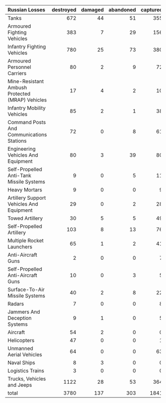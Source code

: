 | Russian Losses                                   |   destroyed |   damaged |   abandoned |   captured |   total |
|:-------------------------------------------------|------------:|----------:|------------:|-----------:|--------:|
| Tanks                                            |         672 |        44 |          51 |        355 |    1122 |
| Armoured Fighting Vehicles                       |         383 |         7 |          29 |        156 |     575 |
| Infantry Fighting Vehicles                       |         780 |        25 |          73 |        380 |    1258 |
| Armoured Personnel Carriers                      |          80 |         2 |           9 |         72 |     163 |
| Mine-Resistant Ambush Protected  (MRAP) Vehicles |          17 |         4 |           2 |         10 |      33 |
| Infantry Mobility Vehicles                       |          85 |         2 |           1 |         38 |     126 |
| Command Posts And Communications Stations        |          72 |         0 |           8 |         61 |     141 |
| Engineering Vehicles And Equipment               |          80 |         3 |          39 |         80 |     202 |
| Self-Propelled Anti-Tank Missile Systems         |           9 |         0 |           5 |         11 |      25 |
| Heavy Mortars                                    |           9 |         0 |           0 |          9 |      18 |
| Artillery Support Vehicles And Equipment         |          29 |         0 |           2 |         28 |      59 |
| Towed Artillery                                  |          30 |         5 |           5 |         49 |      89 |
| Self-Propelled Artillery                         |         103 |         8 |          13 |         76 |     200 |
| Multiple Rocket Launchers                        |          65 |         1 |           2 |         41 |     109 |
| Anti-Aircraft Guns                               |           2 |         0 |           0 |          7 |       9 |
| Self-Propelled Anti-Aircraft Guns                |          10 |         0 |           3 |          5 |      18 |
| Surface-To-Air Missile Systems                   |          40 |         2 |           8 |         22 |      72 |
| Radars                                           |           7 |         0 |           0 |          8 |      15 |
| Jammers And Deception Systems                    |           9 |         1 |           0 |          5 |      15 |
| Aircraft                                         |          54 |         2 |           0 |          0 |      56 |
| Helicopters                                      |          47 |         0 |           0 |          1 |      48 |
| Unmanned Aerial Vehicles                         |          64 |         0 |           0 |         63 |     127 |
| Naval Ships                                      |           8 |         3 |           0 |          0 |      11 |
| Logistics Trains                                 |           3 |         0 |           0 |          0 |       3 |
| Trucks, Vehicles and Jeeps                       |        1122 |        28 |          53 |        364 |    1567 |
| total                                            |        3780 |       137 |         303 |       1841 |    6061 |